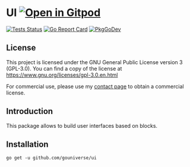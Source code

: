 # UI <a href="https://gitpod.io/#https://github.com/gouniverse/ui" style="float:right:"><img src="https://gitpod.io/button/open-in-gitpod.svg" alt="Open in Gitpod" loading="lazy"></a>

[![Tests Status](https://github.com/gouniverse/ui/actions/workflows/tests.yml/badge.svg?branch=main)](https://github.com/gouniverse/ui/actions/workflows/tests.yml)
[![Go Report Card](https://goreportcard.com/badge/github.com/gouniverse/ui)](https://goreportcard.com/report/github.com/gouniverse/ui)
[![PkgGoDev](https://pkg.go.dev/badge/github.com/gouniverse/ui)](https://pkg.go.dev/github.com/gouniverse/ui)

## License

This project is licensed under the GNU General Public License version 3 (GPL-3.0). You can find a copy of the license at https://www.gnu.org/licenses/gpl-3.0.en.html

For commercial use, please use my [contact page](https://lesichkov.co.uk/contact) to obtain a commercial license.

## Introduction

This package allows to build user interfaces based on blocks.

## Installation
```
go get -u github.com/gouniverse/ui
```
